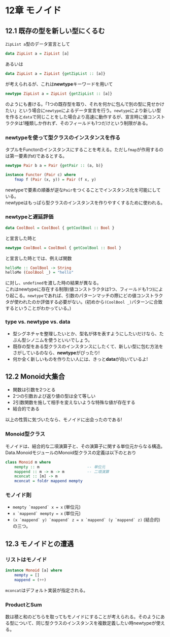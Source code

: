 # 12章 モノイド
## 12.1 既存の型を新しい型にくるむ
`ZipList a`型のデータ宣言として
```haskell
data ZipList a = ZipList [a]
```
あるいは
```haskell
data ZipList a = ZipList {getZipList :: [a]}
```
が考えられるが、これは**newtype**キーワードを用いて
```haskell
newtype ZipList a = ZipList {getZipList :: [a]}
```
のようにも書ける。「1つの既存型を取り、それを何かに包んで別の型に見せかけたい」という場合に`newtype`によるデータ宣言を行う。`newtype`により新しい型を作ると`data`で同じことをした場合より高速に動作するが、宣言時に値コンストラクタは1種類しか作れず、そのフィールドも1つだけという制限がある。

### newtypeを使って型クラスのインスタンスを作る
タプルをFunctorのインスタンスにすることを考える。ただし`fmap`が作用するのは第一要素(fst)であるとする。
```haskell
newtype Pair b a = Pair {getPair :: (a, b)}

instance Functor (Pair c) where
    fmap f (Pair (x, y)) = Pair (f x, y)
```
newtypeで要素の順番が逆な`Pair`をつくることでインスタンス化を可能にしている。  
newtypeはもっぱら型クラスのインスタンスを作りやすくするために使われる。

### newtypeと遅延評価
```haskell
data CoolBool = CoolBool { getCoolBool :: Bool }
```
と宣言した時と
```haskell
newtype CoolBool = CoolBool { getCoolBool :: Bool } 
```
と宣言した時とでは、例えば関数
```haskell
helloMe :: CoolBool -> String
helloMe (CoolBool _) = "hello"
```
に対し、`undefined`を渡した時の結果が異なる。  
これはnewtypeに存在する制限(値コンストラクタは1つ、フィールドも1つ)により起こる。`newtype`であれば、引数のパターンマッチの際にどの値コンストラクタが使われたのか評価する必要がない。(初めから``(CoolBool _)``パターンに合致するということがわかっている。)

### type vs. newtype vs. data

* 型シグネチャを整理したいとか、型名が体を表すようにしたいだけなら、たぶん型シノニムを使うといいでしょう。
* 既存の型をある型クラスのインスタンスにしたくて、新しい型に包む方法をさがしているのなら、**newtype**がぴったり!
* 何か全く新しいものを作りたい人には、きっと**data**が向いているよ!

## 12.2 Monoid大集合

* 関数は引数を2つとる
* 2つの引数および返り値の型は全て等しい
* 2引数関数を施して相手を変えないような特殊な値が存在する
* 結合的である

以上の性質に気づいたなら、モノイドに出会ったのである!

### Monoid型クラス
モノイドは、結合的な二項演算子と、その演算子に関する単位元からなる構造。Data.MonoidモジュールのMonoid型クラスの定義は以下のとおり
```haskell
class Monoid m where
    mempty :: m                     -- 単位元
    mappend :: m -> m -> m          -- 二項演算
    mconcat :: [m] -> m
    mconcat = foldr mappend mempty
```

### モノイド則
* `` mempty `mappend` x = x `` (単位元)
* `` x `mappend` mempty = x `` (単位元)
* `` (x `mappend` y) `mappend` z = x `mappend` (y `mappend` z) `` (結合的)
の三つ。

## 12.3 モノイドとの遭遇
### リストはモノイド
```haskell
instance Monoid [a] where
    mempty = []
    mappend = (++)
```
`mconcat`はデフォルト実装が指定される。

### ProductとSum
数は積と和のどちらを取ってもモノイドにすることが考えられる。そのようにある型について、同じ型クラスのインスタンスを複数定義したい時newtypeが使える。

